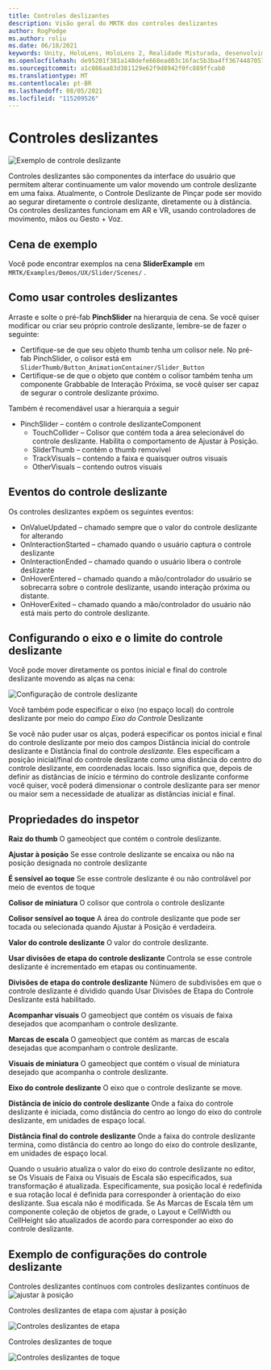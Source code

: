 ```yaml
---
title: Controles deslizantes
description: Visão geral do MRTK dos controles deslizantes
author: RogPodge
ms.author: roliu
ms.date: 06/18/2021
keywords: Unity, HoloLens, HoloLens 2, Realidade Misturada, desenvolvimento, MRTK, controles deslizantes,
ms.openlocfilehash: de95201f381a148defe668ead03c16fac5b3ba4ff3674487057f9227cbe6efba
ms.sourcegitcommit: a1c086aa83d381129e62f9d8942f0fc889ffcab0
ms.translationtype: MT
ms.contentlocale: pt-BR
ms.lasthandoff: 08/05/2021
ms.locfileid: "115209526"
---
```

# <a name="sliders"></a>Controles deslizantes

![Exemplo de controle deslizante](../images/slider/MRTK_UX_Slider_Main.jpg)

Controles deslizantes são componentes da interface do usuário que permitem alterar continuamente um valor movendo um controle deslizante em uma faixa. Atualmente, o Controle Deslizante de Pinçar pode ser movido ao segurar diretamente o controle deslizante, diretamente ou à distância. Os controles deslizantes funcionam em AR e VR, usando controladores de movimento, mãos ou Gesto + Voz.

## <a name="example-scene"></a>Cena de exemplo

Você pode encontrar exemplos na cena **SliderExample** em `MRTK/Examples/Demos/UX/Slider/Scenes/` .

## <a name="how-to-use-sliders"></a>Como usar controles deslizantes

Arraste e solte o pré-fab **PinchSlider** na hierarquia de cena. Se você quiser modificar ou criar seu próprio controle deslizante, lembre-se de fazer o seguinte:

- Certifique-se de que seu objeto thumb tenha um colisor nele. No pré-fab PinchSlider, o colisor está em `SliderThumb/Button_AnimationContainer/Slider_Button`
- Certifique-se de que o objeto que contém o colisor também tenha um componente Grabbable de Interação Próxima, se você quiser ser capaz de segurar o controle deslizante próximo.

Também é recomendável usar a hierarquia a seguir

- PinchSlider – contém o controle deslizanteComponent
  - TouchCollider – Colisor que contém toda a área selecionável do controle deslizante. Habilita o comportamento de Ajustar à Posição.
  - SliderThumb – contém o thumb removível
  - TrackVisuals – contendo a faixa e quaisquer outros visuais
  - OtherVisuals – contendo outros visuais

## <a name="slider-events"></a>Eventos do controle deslizante

Os controles deslizantes expõem os seguintes eventos:

- OnValueUpdated – chamado sempre que o valor do controle deslizante for alterando
- OnInteractionStarted – chamado quando o usuário captura o controle deslizante
- OnInteractionEnded – chamado quando o usuário libera o controle deslizante
- OnHoverEntered – chamado quando a mão/controlador do usuário se sobrecarra sobre o controle deslizante, usando interação próxima ou distante.
- OnHoverExited – chamado quando a mão/controlador do usuário não está mais perto do controle deslizante.

## <a name="configuring-slider-bound-and-axis"></a>Configurando o eixo e o limite do controle deslizante

Você pode mover diretamente os pontos inicial e final do controle deslizante movendo as alças na cena:

![Configuração de controle deslizante](../images/sliders/MRTK_Sliders_Setup.png)

Você também pode especificar o eixo (no espaço local) do controle deslizante por meio do _campo Eixo do Controle_ Deslizante

Se você não puder usar os alças, poderá especificar os pontos  inicial e final do controle deslizante por meio dos campos Distância inicial do controle deslizante e Distância final do controle _deslizante._ Eles especificam a posição inicial/final do controle deslizante como uma distância do centro do controle deslizante, em coordenadas locais. Isso significa que, depois de definir as distâncias de início e término do controle deslizante conforme você quiser, você poderá dimensionar o controle deslizante para ser menor ou maior sem a necessidade de atualizar as distâncias inicial e final.

## <a name="inspector-properties"></a>Propriedades do inspetor

**Raiz do thumb** O gameobject que contém o controle deslizante.

**Ajustar à posição** Se esse controle deslizante se encaixa ou não na posição designada no controle deslizante

**É sensível ao toque** Se esse controle deslizante é ou não controlável por meio de eventos de toque

**Colisor de miniatura** O colisor que controla o controle deslizante

**Colisor sensível ao toque** A área do controle deslizante que pode ser tocada ou selecionada quando Ajustar à Posição é verdadeira.

**Valor do controle deslizante** O valor do controle deslizante.

**Usar divisões de etapa do controle deslizante** Controla se esse controle deslizante é incrementado em etapas ou continuamente.

**Divisões de etapa do controle deslizante** Número de subdivisões em que o controle deslizante é dividido quando Usar Divisões de Etapa do Controle Deslizante está habilitado.

**Acompanhar visuais** O gameobject que contém os visuais de faixa desejados que acompanham o controle deslizante.

**Marcas de escala** O gameobject que contém as marcas de escala desejadas que acompanham o controle deslizante.

**Visuais de miniatura** O gameobject que contém o visual de miniatura desejado que acompanha o controle deslizante.

**Eixo do controle deslizante** O eixo que o controle deslizante se move.

**Distância de início do controle deslizante** Onde a faixa do controle deslizante é iniciada, como distância do centro ao longo do eixo do controle deslizante, em unidades de espaço local.

**Distância final do controle deslizante** Onde a faixa do controle deslizante termina, como distância do centro ao longo do eixo do controle deslizante, em unidades de espaço local.

Quando o usuário atualiza o valor do eixo do controle deslizante no editor, se Os Visuais de Faixa ou Visuais de Escala são especificados, sua transformação é atualizada.
Especificamente, sua posição local é redefinida e sua rotação local é definida para corresponder à orientação do eixo deslizante.
Sua escala não é modificada.
Se As Marcas de Escala têm um componente coleção de objetos de grade, o Layout e CellWidth ou CellHeight são atualizados de acordo para corresponder ao eixo do controle deslizante.

## <a name="example-slider-configurations"></a>Exemplo de configurações do controle deslizante

Controles deslizantes contínuos com controles deslizantes contínuos de ![ ajustar à posição](https://user-images.githubusercontent.com/39840334/122488212-d410a400-cf91-11eb-8d31-fc7584ddc465.gif)

Controles deslizantes de etapa com ajustar à posição

![Controles deslizantes de etapa](https://user-images.githubusercontent.com/39840334/122488226-dc68df00-cf91-11eb-9459-89655bbb054d.gif)

Controles deslizantes de toque

![Controles deslizantes de toque](https://user-images.githubusercontent.com/39840334/122488221-d8d55800-cf91-11eb-91a1-bb12debe2797.gif)
